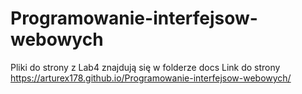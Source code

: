 # Programowanie-interfejsow-webowych

Pliki do strony z Lab4 znajdują się w folderze docs
Link do strony https://arturex178.github.io/Programowanie-interfejsow-webowych/

